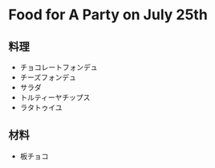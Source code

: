 # Food for A Party on July 25th

##   料理
- チョコレートフォンデュ
- チーズフォンデュ
- サラダ
- トルティーヤチップス
- ラタトゥイユ

## 材料
- 板チョコ



